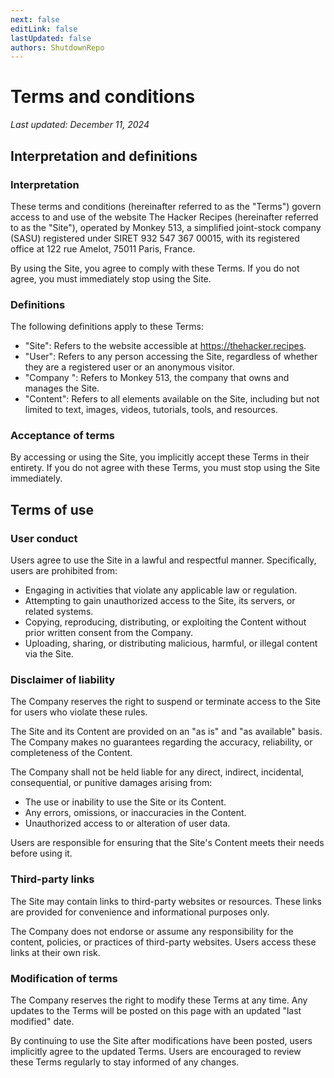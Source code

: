 ```yaml
---
next: false
editLink: false
lastUpdated: false
authors: ShutdownRepo
---
```


# Terms and conditions
_Last updated: December 11, 2024_

## Interpretation and definitions

### Interpretation

These terms and conditions (hereinafter referred to as the "Terms") govern access to and use of the website The Hacker Recipes (hereinafter referred to as the "Site"), operated by Monkey 513, a simplified joint-stock company (SASU) registered under SIRET 932 547 367 00015, with its registered office at 122 rue Amelot, 75011 Paris, France.

By using the Site, you agree to comply with these Terms. If you do not agree, you must immediately stop using the Site.

### Definitions

The following definitions apply to these Terms:

- "Site": Refers to the website accessible at https://thehacker.recipes.
- "User": Refers to any person accessing the Site, regardless of whether they are a registered user or an anonymous visitor.
- "Company ": Refers to Monkey 513, the company that owns and manages the Site.
- "Content": Refers to all elements available on the Site, including but not limited to text, images, videos, tutorials, tools, and resources.

### Acceptance of terms

By accessing or using the Site, you implicitly accept these Terms in their entirety. If you do not agree with these Terms, you must stop using the Site immediately.

## Terms of use

### User conduct

Users agree to use the Site in a lawful and respectful manner. Specifically, users are prohibited from:

- Engaging in activities that violate any applicable law or regulation.
- Attempting to gain unauthorized access to the Site, its servers, or related systems.
- Copying, reproducing, distributing, or exploiting the Content without prior written consent from the Company.
- Uploading, sharing, or distributing malicious, harmful, or illegal content via the Site.

### Disclaimer of liability

The Company reserves the right to suspend or terminate access to the Site for users who violate these rules.

The Site and its Content are provided on an "as is" and "as available" basis. The Company makes no guarantees regarding the accuracy, reliability, or completeness of the Content.

The Company shall not be held liable for any direct, indirect, incidental, consequential, or punitive damages arising from:

- The use or inability to use the Site or its Content.
- Any errors, omissions, or inaccuracies in the Content.
- Unauthorized access to or alteration of user data.

Users are responsible for ensuring that the Site's Content meets their needs before using it.

### Third-party links

The Site may contain links to third-party websites or resources. These links are provided for convenience and informational purposes only.

The Company does not endorse or assume any responsibility for the content, policies, or practices of third-party websites. Users access these links at their own risk.

### Modification of terms

The Company reserves the right to modify these Terms at any time. Any updates to the Terms will be posted on this page with an updated "last modified" date.

By continuing to use the Site after modifications have been posted, users implicitly agree to the updated Terms. Users are encouraged to review these Terms regularly to stay informed of any changes.